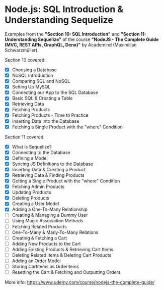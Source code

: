 # Node.js: SQL Introduction & Understanding Sequelize

Examples from the **"Section 10: SQL Introduction"** and **"Section 11: Understanding Sequelize"** of the course **"NodeJS - The Complete Guide (MVC, REST APIs, GraphQL, Deno)"** by Academind (Maximilian Schwarzmüller).

Section 10 covered:

- [x] Choosing a Database
- [x] NoSQL Introduction
- [x] Comparing SQL and NoSQL
- [x] Setting Up MySQL
- [x] Connecting our App to the SQL Database
- [x] Basic SQL & Creating a Table
- [x] Retrieving Data
- [x] Fetching Products
- [x] Fetching Products - Time to Practice
- [x] Inserting Data Into the Database
- [x] Fetching a Single Product with the "where" Condition

Section 11 covered:

- [x] What is Sequelize?
- [x] Connecting to the Database
- [x] Defining a Model
- [x] Syncing JS Definitions to the Database
- [x] Inserting Data & Creating a Product
- [x] Retrieving Data & Finding Products
- [x] Getting a Single Product with the "where" Condition
- [x] Fetching Admin Products
- [x] Updating Products
- [x] Deleting Products
- [x] Creating a User Model
- [x] Adding a One-To-Many Relationship
- [ ] Creating & Managing a Dummy User
- [ ] Using Magic Association Methods
- [ ] Fetching Related Products
- [ ] One-To-Many & Many-To-Many Relations
- [ ] Creating & Fetching a Cart
- [ ] Adding New Products to the Cart
- [ ] Adding Existing Products & Retrieving Cart Items
- [ ] Deleting Related Items & Deleting Cart Products
- [ ] Adding an Order Model
- [ ] Storing Cartitems as Orderitems
- [ ] Resetting the Cart & Fetching and Outputting Orders

More info: https://www.udemy.com/course/nodejs-the-complete-guide/
